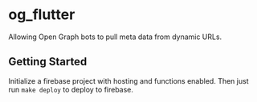 # og_flutter

Allowing Open Graph bots to pull meta data from dynamic URLs.

## Getting Started

Initialize a firebase project with hosting and functions enabled. Then just run `make deploy` to deploy to firebase.
